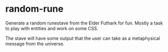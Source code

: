 # random-rune
 
Generate a random runestave from the Elder Futhark for fun.
Mostly a task to play with entities and work on some CSS.

The stave will have some output that the user can take as a metaphysical message from the universe.